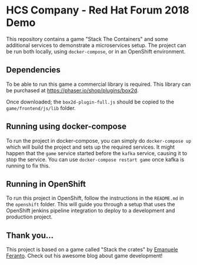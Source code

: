 # HCS Company - Red Hat Forum 2018 Demo

This repository contains a game "Stack The Containers" and some additional
services to demonstrate a microservices setup. The project can be run both
locally, using `docker-compose`, or in an OpenShift environment.

## Dependencies

To be able to run this game a commercial library is required. This library can
be purchased at https://phaser.io/shop/plugins/box2d.

Once downloaded; the `box2d-plugin-full.js` should be copied to the
`game/frontend/js/lib` folder.

## Running using docker-compose

To run the project in docker-compose, you can simply do ```docker-compose up```
which will build the project and sets up the required services. It might happen
that the `game` service started before the `kafka` service, causing it to stop
the service. You can use ```docker-compose restart game``` once kafka is
running to fix this.

## Running in OpenShift

To run this project in OpenShift, follow the instructions in the `README.md`
in the `openshift` folder. This will guide you through a setup that uses the
OpenShift jenkins pipeline integration to deploy to a development and
production project.

## Thank you...

This project is based on a game called "Stack the crates" by
[Emanuele Feranto](https://www.emanueleferonato.com/). Check out his awesome
blog about game development!
